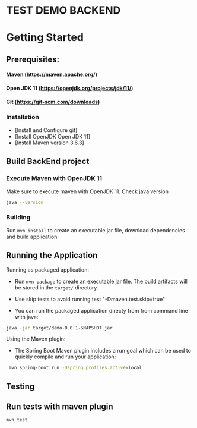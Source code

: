 # TEST DEMO BACKEND



# Getting Started



## Prerequisites:

#### Maven  (https://maven.apache.org/)
#### Open JDK 11 (https://openjdk.org/projects/jdk/11/)
#### Git (https://git-scm.com/downloads)


### Installation

* [Install and Configure git]
* [Install OpenJDK Open JDK 11]
* [Install Maven version 3.6.3]



## Build BackEnd project 

### Execute Maven with OpenJDK 11
Make sure to execute maven with OpenJDK 11. 
Check java version  
 
```bash
java --version
```
 

### Building

Run `mvn install` to create an executable jar file, download dependencies and build application.



## Running the Application

Running as packaged application:

- Run `mvn package` to create an executable jar file. The build artifacts will be stored in the `target/` directory. 

- Use skip tests to avoid running test "-Dmaven.test.skip=true"

- You can run the packaged application directy from from command line with java:  

```bash
java -jar target/demo-0.0.1-SNAPSHOT.jar
```

Using the Maven plugin:

- The Spring Boot Maven plugin includes a run goal which can be used to quickly compile and run your application:

```bash
 mvn spring-boot:run -Dspring.profiles.active=local
```


## Testing

## Run tests with maven plugin


```bash
mvn test
```


